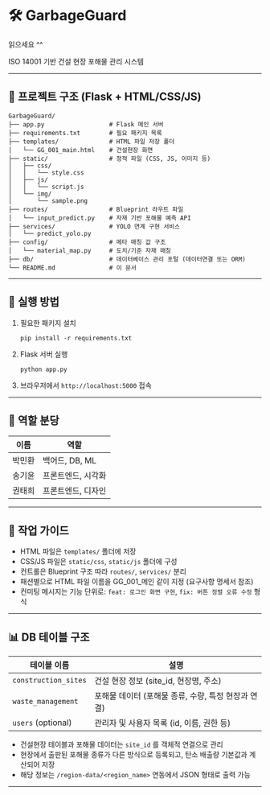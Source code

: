 # 🛠 GarbageGuard

읽으세요 ^^

ISO 14001 기반 건설 현장 포해물 관리 시스템

---

## 📌 프로젝트 구조 (Flask + HTML/CSS/JS)

```
GarbageGuard/
├── app.py                  # Flask 메인 서버
├── requirements.txt        # 필요 패키지 목록
├── templates/              # HTML 파일 저장 폴더
│   └── GG_001_main.html    # 건설현장 화면
├── static/                 # 정적 파일 (CSS, JS, 이미지 등)
│   ├── css/
│   │   └── style.css
│   ├── js/
│   │   └── script.js
│   └── img/
│       └── sample.png
├── routes/                 # Blueprint 라우트 파일
│   └── input_predict.py    # 자재 기반 포해물 예측 API
├── services/               # YOLO 연계 구현 서비스
│   └── predict_yolo.py
├── config/                 # 메타 매칭 값 구조
│   └── material_map.py     # 도치/기준 자재 매칭
├── db/                     # 데이터베이스 관리 포털 (데이터연결 또는 ORM)
└── README.md               # 이 문서
```

---

## 🚀 실행 방법

1. 필요한 패키지 설치
   ```
   pip install -r requirements.txt
   ```

2. Flask 서버 실행
   ```
   python app.py
   ```

3. 브라우저에서 `http://localhost:5000` 접속

---

## 👥 역할 분당

| 이름     | 역할         |
|----------|--------------|
| 박민환   | 백어드, DB, ML |
| 송기윤   | 프론트엔드, 시각화 |
| 권태희   | 프론트엔드, 디자인 |

---

## 📂 작업 가이드

- HTML 파일은 `templates/` 폴더에 저장
- CSS/JS 파일은 `static/css`, `static/js` 폴더에 구성
- 컨트롤은 Blueprint 구조 따라 `routes/`, `services/` 분리
- 패션별으로 HTML 파일 이름을 GG_001_메인 같이 지정 (요구사항 명세서 참조)
- 컨미팅 메시지는 기능 단위로: `feat: 로그인 화면 구현`, `fix: 버튼 정렬 오류 수정` 형식

---

## 📊 DB 테이블 구조

| 테이블 이름         | 설명 |
|----------------------|-------|
| `construction_sites` | 건설 현장 정보 (site_id, 현장명, 주소) |
| `waste_management`   | 포해물 데이터 (포해물 종류, 수량, 특정 현장과 연결) |
| `users` (optional)   | 관리자 및 사용자 목록 (id, 이름, 권한 등) |

- 건설현장 테이블과 포해물 데이터는 `site_id` 를 객체적 연결으로 관리
- 현장에서 출판된 포해물 종류가 다른 방식으로 등록되고, 탄소 배출량 기본값과 계산되어 저장
- 해당 정보는 `/region-data/<region_name>` 연동에서 JSON 형태로 출력 가능

---

